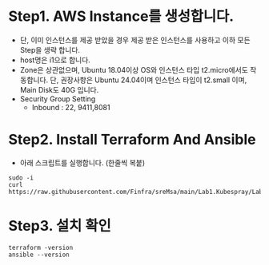 # Step1. AWS Instance를 생성합니다.
* 단, 이미 인스턴스를 제공 받았을 경우 제공 받은 인스턴스를 사용하고 이하 모든 Step을 생략 합니다.
* host명은 i1으로 합니다.
* Zone은 상관없으며, Ubuntu 18.04이상 OS와 인스턴스 타입 t2.micro에서도 작동합니다. 단, 권장사항은 Ubuntu 24.04이며 인스턴스 타입이 t2.small 이며, Main Disk도 40G 입니다.
* Security Group Setting
  - Inbound : 22, 9411,8081

# Step2. Install Terraform And Ansible
* 아래 스크립트를 실행합니다. (한줄씩 복붙)
```
sudo -i
curl https://raw.githubusercontent.com/Finfra/sreMsa/main/Lab1.Kubespray/Lab1.InstanceForTerraform/installOnEc2.sh|bash
```

# Step3. 설치 확인
```
terraform -version
ansible --version
```

